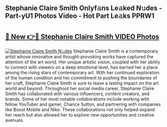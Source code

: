 ## Stephanie Claire Smith Onlyf𝚊ns Le𝚊ked N𝚞des - Part-yU1 Photos Video - Hot Part Le𝚊ks PPRW1

# <h2><a href="http://ac11981.deff.icu/?id=Stephanie+Claire+Smith">🔗 New 👉🔴 Stephanie Claire Smith VIDEO Photos</a></h2>

[![Stephanie Claire Smith N𝚞des](https://i.imgur.com/rIISA9y.gif)](http://ac11981.deff.icu/?id=Stephanie+Claire+Smith)
Stephanie Claire Smith is a contemporary artist whose innovative and thought-provoking works have captured the attention of the art world. Her unique artistic vision, coupled with her ability to connect with viewers on a deep emotional level, has earned her a place among the rising stars of contemporary art. With her continued exploration of the human condition and her commitment to pushing the boundaries of her craft, Stephanie Claire Smith is sure to leave a lasting impact on the art world and beyond. Throughout her social media career, Stephanie Claire Smith has collaborated with various influencers, content creators, and brands. Some of her most notable collaborations include working with fellow YouTuber and gamer, Chance Sutton, and partnering with companies like Boost Mobile and Nike. These collaborations not only helped expand her reach but also allowed her to explore new opportunities and creative avenues.
